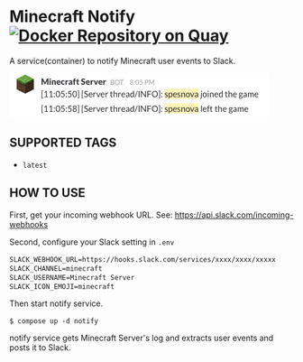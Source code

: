 # Minecraft Notify [![Docker Repository on Quay](https://quay.io/repository/spesnova/minecraft-notify/status "Docker Repository on Quay")](https://quay.io/repository/spesnova/minecraft-notify)
A service(container) to notify Minecraft user events to Slack.

![screenshot](screenshot.png)

## SUPPORTED TAGS

- `latest`

## HOW TO USE
First, get your incoming webhook URL.
See: https://api.slack.com/incoming-webhooks

Second, configure your Slack setting in `.env`

```
SLACK_WEBHOOK_URL=https://hooks.slack.com/services/xxxx/xxxx/xxxxx
SLACK_CHANNEL=minecraft
SLACK_USERNAME=Minecraft Server
SLACK_ICON_EMOJI=minecraft
```

Then start notify service.

```
$ compose up -d notify
```

notify service gets Minecraft Server's log and extracts user events and posts it to Slack.
